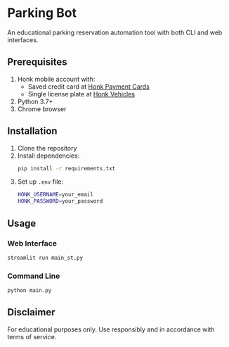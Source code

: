 # Parking Bot

An educational parking reservation automation tool with both CLI and web interfaces.

## Prerequisites

1. Honk mobile account with:
   - Saved credit card at [Honk Payment Cards](https://parking.honkmobile.com/payment-cards)
   - Single license plate at [Honk Vehicles](https://parking.honkmobile.com/vehicles)
2. Python 3.7+
3. Chrome browser

## Installation

1. Clone the repository
2. Install dependencies:
   ```bash
   pip install -r requirements.txt
   ```
3. Set up `.env` file:
   ```bash
   HONK_USERNAME=your_email
   HONK_PASSWORD=your_password
   ```

## Usage

### Web Interface
```bash
streamlit run main_st.py
```

### Command Line
```bash
python main.py
```


## Disclaimer

For educational purposes only. Use responsibly and in accordance with terms of service.
